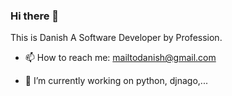 ### Hi there 👋

This is Danish A Software Developer by Profession.

- 📫 How to reach me: mailtodanish@gmail.com

- 🔭 I’m currently working on python, djnago,...

<!--
**mailtodanish/mailtodanish** is a ✨ _special_ ✨ repository because its `README.md` (this file) appears on your GitHub profile.

Here are some ideas to get you started:

- 🔭 I’m currently working on ...
- 🌱 I’m currently learning ...
- 👯 I’m looking to collaborate on ...
- 🤔 I’m looking for help with ...
- 💬 Ask me about ...
- 📫 How to reach me: ...
- 😄 Pronouns: ...
- ⚡ Fun fact: ...
-->
